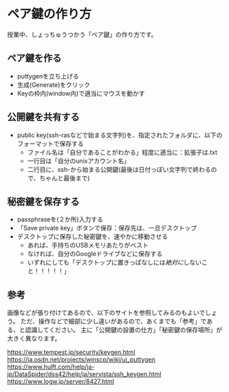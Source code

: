 # ペア鍵の作り方

授業中、しょっちゅうつかう「ペア鍵」の作り方です。

## ペア鍵を作る

- puttygenを立ち上げる
- 生成(Generate)をクリック
- Keyの枠内(window内)で適当にマウスを動かす

## 公開鍵を共有する

- public key(ssh-rasなどで始まる文字列)を、指定されたフォルダに、以下のフォーマットで保存する
  + ファイル名は「自分であることがわかる」程度に適当に：拡張子は.txt
  + 一行目は「自分のunixアカウント名」
  + 二行目に、ssh-から始まる公開鍵(最後は日付っぽい文字列で終わるので、ちゃんと最後まで)

## 秘密鍵を保存する

- passphraseを(２か所)入力する
- 「Save private key」ボタンで保存：保存先は、一旦デスクトップ
- デスクトップに保存した秘密鍵を、速やかに移動させる
  + あれば、手持ちのUSBメモリあたりがベスト
  + なければ、自分のGoogleドライブなどに保存する
  + いずれにしても「デスクトップに置きっぱなしには*絶対に*しないこと！！！！！」

## 参考

画像などが張り付けてあるので、以下のサイトを参照してみるのもよいでしょう。
ただ、操作などで細部に少し違いがあるので、あくまでも「参考」である、と認識してください。
主に「公開鍵の設置の仕方」「秘密鍵の保存場所」が大きく異なります。

https://www.tempest.jp/security/keygen.html    
https://ja.osdn.net/projects/winscp/wiki/ui_puttygen    
https://www.hulft.com/help/ja-jp/DataSpider/dss42/help/ja/servista/ssh_keygen.html    
https://www.logw.jp/server/8427.html    


